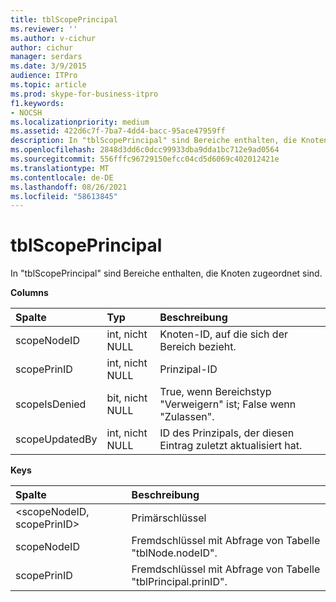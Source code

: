 ```yaml
---
title: tblScopePrincipal
ms.reviewer: ''
ms.author: v-cichur
author: cichur
manager: serdars
ms.date: 3/9/2015
audience: ITPro
ms.topic: article
ms.prod: skype-for-business-itpro
f1.keywords:
- NOCSH
ms.localizationpriority: medium
ms.assetid: 422d6c7f-7ba7-4dd4-bacc-95ace47959ff
description: In "tblScopePrincipal" sind Bereiche enthalten, die Knoten zugeordnet sind.
ms.openlocfilehash: 2848d3dd6c0dcc99933dba9dda1bc712e9ad0564
ms.sourcegitcommit: 556fffc96729150efcc04cd5d6069c402012421e
ms.translationtype: MT
ms.contentlocale: de-DE
ms.lasthandoff: 08/26/2021
ms.locfileid: "58613845"
---
```

# <a name="tblscopeprincipal"></a>tblScopePrincipal
 
In "tblScopePrincipal" sind Bereiche enthalten, die Knoten zugeordnet sind.
  
**Columns**

|**Spalte**|**Typ**|**Beschreibung**|
|:-----|:-----|:-----|
|scopeNodeID  <br/> |int, nicht NULL  <br/> |Knoten-ID, auf die sich der Bereich bezieht.  <br/> |
|scopePrinID  <br/> |int, nicht NULL  <br/> |Prinzipal-ID  <br/> |
|scopeIsDenied  <br/> |bit, nicht NULL  <br/> |True, wenn Bereichstyp "Verweigern" ist; False wenn "Zulassen".  <br/> |
|scopeUpdatedBy  <br/> |int, nicht NULL  <br/> |ID des Prinzipals, der diesen Eintrag zuletzt aktualisiert hat.  <br/> |
   
**Keys**

|**Spalte**|**Beschreibung**|
|:-----|:-----|
|\<scopeNodeID, scopePrinID\>  <br/> |Primärschlüssel  <br/> |
|scopeNodeID  <br/> |Fremdschlüssel mit Abfrage von Tabelle "tblNode.nodeID".  <br/> |
|scopePrinID  <br/> |Fremdschlüssel mit Abfrage von Tabelle "tblPrincipal.prinID".  <br/> |
   

